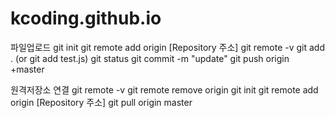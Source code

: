 # kcoding.github.io

파일업로드
git init
git remote add origin [Repository 주소]
git remote -v
git add . (or git add test.js)
git status
git commit -m "update"
git push origin +master

원격저장소 연결
git remote -v
git remote remove origin
git init
git remote add origin [Repository 주소]
git pull origin master
